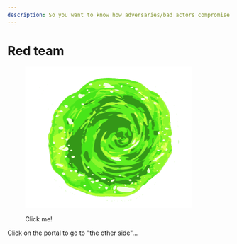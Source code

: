 ```yaml
---
description: So you want to know how adversaries/bad actors compromise our software?
---
```


# Red team

<figure><img src="../.gitbook/assets/image (1).png" alt="" width="375" onclick="window.open('https://book.hacktricks.xyz/')"><figcaption><p>Click me!</p></figcaption></figure>

Click on the portal to go to "the other side"...
